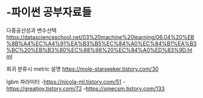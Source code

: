 # -파이썬 공부자료들



다중공선성과 변수선택 https://datascienceschool.net/03%20machine%20learning/06.04%20%EB%8B%A4%EC%A4%91%EA%B3%B5%EC%84%A0%EC%84%B1%EA%B3%BC%20%EB%B3%80%EC%88%98%20%EC%84%A0%ED%83%9D.html


회귀 분류시 metric 설명
https://mole-starseeker.tistory.com/30

lgbm 파라미터
-https://nicola-ml.tistory.com/51
-https://greatjoy.tistory.com/72
-https://smecsm.tistory.com/133
